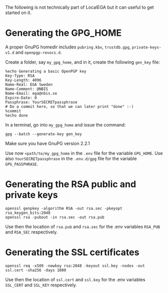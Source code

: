 The following is not technically part of LocalEGA but it can useful to
get started on it.


# Generating the GPG_HOME

A proper GnuPG homedir includes `pubring.kbx`, `trustdb.gpg`,
`private-keys-v1.d` and `openpgp-revocs.d`.

Create a folder, say `my_gpg_home`, and in it, create the following `gen_key` file:

```
%echo Generating a basic OpenPGP key
Key-Type: RSA
Key-Length: 4096
Name-Real: EGA Sweden
Name-Comment: @NBIS
Name-Email: ega@nbis.se
Expire-Date: 0
Passphrase: YourSECRETpassphrase
# Do a commit here, so that we can later print "done" :-)
%commit
%echo done
```

In a terminal, go into `my_gpg_home` and issue the command:

	gpg --batch --generate-key gen_key

Make sure you have GnuPG version 2.2.1

Use now `<path/to/my_gpg_home` in the `.env` file for the variable
`GPG_HOME`. Use also `YourSECRETpassphrase` in the `.env.d/gpg` file
for the variable `GPG_PASSPHRASE`.

# Generating the RSA public and private keys


	openssl genpkey -algorithm RSA -out rsa.sec -pkeyopt rsa_keygen_bits:2048
	openssl rsa -pubout -in rsa.sec -out rsa.pub
	
Use then the location of `rsa.pub` and `rsa.sec` for the .env
variables `RSA_PUB` and `RSA_SEC` respectively.


# Generating the SSL certificates

	openssl req -x509 -newkey rsa:2048 -keyout ssl.key -nodes -out ssl.cert -sha256 -days 1000
	
Use then the location of `ssl.cert` and `ssl.key` for the .env
variables `SSL_CERT` and `SSL_KEY` respectively.
